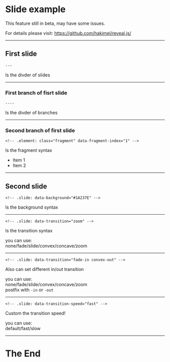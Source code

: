 Slide example
===
This feature still in beta, may have some issues.

For details please visit:
https://github.com/hakimel/reveal.js/

---

## First slide

`---`

Is the divder of slides

----

### First branch of fisrt slide

`----`

Is the divder of branches

----

### Second branch of first slide

`<!-- .element: class="fragment" data-fragment-index="1" -->`

Is the fragment syntax

- Item 1<!-- .element: class="fragment" data-fragment-index="1" -->
- Item 2<!-- .element: class="fragment" data-fragment-index="2" -->

---

## Second slide

<!-- .slide: data-background="#1A237E" -->

`<!-- .slide: data-background="#1A237E" -->`

Is the background syntax

---

<!-- .slide: data-transition="zoom" -->

`<!-- .slide: data-transition="zoom" -->`

Is the transition syntax

you can use:  
none/fade/slide/convex/concave/zoom

---

<!-- .slide: data-transition="fade-in convex-out" -->

`<!-- .slide: data-transition="fade-in convex-out" -->`

Also can set different in/out transition

you can use:  
none/fade/slide/convex/concave/zoom  
postfix with `-in` or `-out`

---

<!-- .slide: data-transition-speed="fast" -->

`<!-- .slide: data-transition-speed="fast" -->`

Custom the transition speed!

you can use:  
default/fast/slow

---

# The End